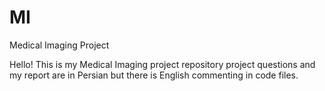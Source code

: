 # MI
Medical Imaging Project

Hello! This is my Medical Imaging project repository project questions and my report are in Persian but there is English commenting in code files.
